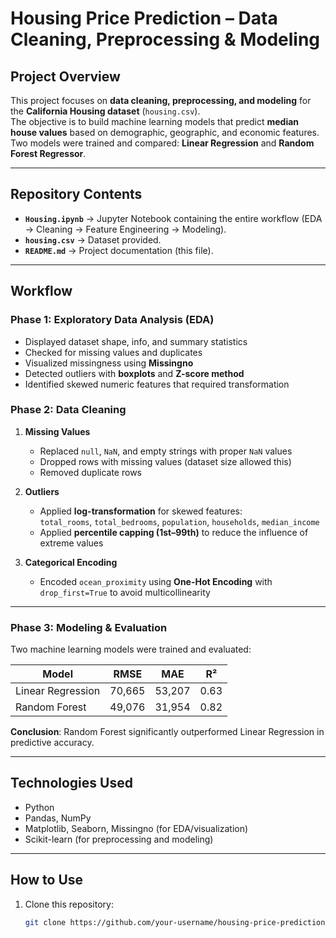 # Housing Price Prediction – Data Cleaning, Preprocessing & Modeling

## Project Overview
This project focuses on **data cleaning, preprocessing, and modeling** for the **California Housing dataset** (`housing.csv`).  
The objective is to build machine learning models that predict **median house values** based on demographic, geographic, and economic features.  
Two models were trained and compared: **Linear Regression** and **Random Forest Regressor**.  

---

## Repository Contents
- **`Housing.ipynb`** → Jupyter Notebook containing the entire workflow (EDA → Cleaning → Feature Engineering → Modeling).  
- **`housing.csv`** → Dataset provided.  
- **`README.md`** → Project documentation (this file).  

---

## Workflow

### Phase 1: Exploratory Data Analysis (EDA)
- Displayed dataset shape, info, and summary statistics  
- Checked for missing values and duplicates  
- Visualized missingness using **Missingno**  
- Detected outliers with **boxplots** and **Z-score method**  
- Identified skewed numeric features that required transformation  

### Phase 2: Data Cleaning
1. **Missing Values**
   - Replaced `null`, `NaN`, and empty strings with proper `NaN` values  
   - Dropped rows with missing values (dataset size allowed this)  
   - Removed duplicate rows  

2. **Outliers**
   - Applied **log-transformation** for skewed features:  
     `total_rooms`, `total_bedrooms`, `population`, `households`, `median_income`  
   - Applied **percentile capping (1st–99th)** to reduce the influence of extreme values  

3. **Categorical Encoding**
   - Encoded `ocean_proximity` using **One-Hot Encoding** with `drop_first=True` to avoid multicollinearity  

---

### Phase 3: Modeling & Evaluation
Two machine learning models were trained and evaluated:

| Model               | RMSE     | MAE     | R²   |
|----------------------|----------|---------|------|
| Linear Regression    | 70,665   | 53,207  | 0.63 |
| Random Forest        | 49,076   | 31,954  | 0.82 |

**Conclusion**: Random Forest significantly outperformed Linear Regression in predictive accuracy.  

---

## Technologies Used
- Python  
- Pandas, NumPy  
- Matplotlib, Seaborn, Missingno (for EDA/visualization)  
- Scikit-learn (for preprocessing and modeling)  

---

## How to Use
1. Clone this repository:  
   ```bash
   git clone https://github.com/your-username/housing-price-prediction.git
   
